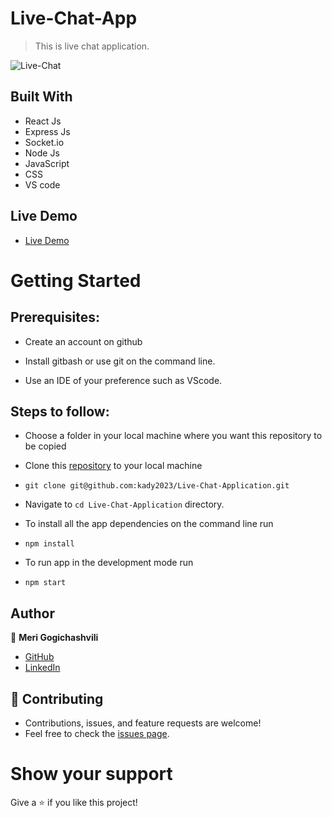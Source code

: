# Live-Chat-App
> This is live chat application.

![Live-Chat](https://raw.github.com/kady2023/Live-Chat-Application/master/client/src/icons/port1.png)

## Built With

- React Js
- Express Js
- Socket.io
- Node Js
- JavaScript
- CSS
- VS code

## Live Demo

- [Live Demo](https://kady2023-live-chat-app.netlify.app/)


# Getting Started
## Prerequisites:


- Create an account on github

- Install gitbash or use git on the command line.

- Use an IDE of your preference such as VScode.

## Steps to follow:

- Choose a folder in your local machine where you want this repository to be copied

- Clone this [repository](https://github.com/kady2023/Live-Chat-Application) to your local machine 
- ```
  git clone git@github.com:kady2023/Live-Chat-Application.git
  ```

- Navigate to `cd Live-Chat-Application`  directory.

- To install all the app dependencies on the command line run
- ```
  npm install
  ``` 
- To run app in the development mode run 
- ```
  npm start
  ```


## Author

:woman: **Meri Gogichashvili**

- [GitHub](https://github.com/kady2023)
- [LinkedIn](https://www.linkedin.com/in/nitin-kadyan/)

## 🤝 Contributing
- Contributions, issues, and feature requests are welcome!
- Feel free to check the [issues page](https://github.com/kady2023/Live-Chat-Application/issues).

# Show your support
Give a ⭐ if you like this project!
